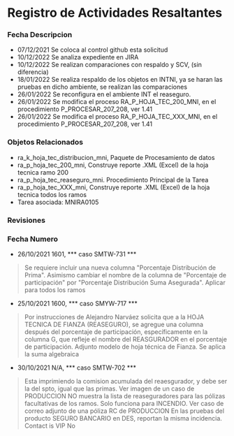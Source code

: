 # Registro de Actividades Resaltantes
### Fecha       Descripcion
* 07/12/2021    Se coloca al control github esta solicitud
* 10/12/2022    Se analiza expediente en JIRA
* 10/12/2022    Se realizan comparaciones con respaldo y SCV, (sin diferencia)
* 18/01/2022    Se realiza respaldo de los objetos en INTNI, ya se haran las pruebas en dicho ambiente, se realizan las comparaciones
* 26/01/2022    Se reconfigura en el ambiente INT el reaseguro.
* 26/01/2022    Se modifica el proceso RA_P_HOJA_TEC_200_MNI, en el procedimiento P_PROCESAR_207_208, ver 1.41
* 26/01/2022    Se modifica el proceso RA_P_HOJA_TEC_XXX_MNI, en el procedimiento P_PROCESAR_207_208, ver 1.41
                
### Objetos Relacionados
- ra_k_hoja_tec_distribucion_mni, Paquete de Procesamiento de datos
- ra_p_hoja_tec_200_mni, Construye reporte .XML (Excel) de la hoja tecnica ramo 200
- ra_p_hoja_tec_reaseguro_mni. Procedimiento Principal de la Tarea
- ra_p_hoja_tec_XXX_mni, Construye reporte .XML (Excel) de la hoja tecnica todos los ramos
- Tarea asociada: MNIRA0105

### Revisiones
### Fecha       Numero
* 26/10/2021    1601, *** caso SMTW-731 ***
>Se requiere incluir una nueva columna "Porcentaje Distribución de Prima".
Asimismo cambiar el nombre de la columna de "Porcentaje de participación" por "Porcentaje Distribución Suma Asegurada".
Aplicar para todos los ramos

* 25/10/2021    1600, *** caso SMYW-717 ***
>Por instrucciones de Alejandro Narváez solicita que a la HOJA TECNICA DE FIANZA (REASEGURO), se agregue una columna después del porcentaje de participación, específicamente en la columna G, que refleje el nombre del REASGURADOR en el porcentaje de participación. Adjunto modelo de hoja técnica de Fianza.
>Se aplica la suma algebraica

* 30/10/2021    N/A, *** caso SMTW-702 *** 
>Esta imprimiendo la comision acumulada del reaesgurador, y debe ser la del spto, igual que las primas. Ver imagen de un caso de PRODUCCION
NO muestra la lista de reaseguradores para las pólizas facultativas de los ramos. Solo funciona para INCENDIO.
>Ver caso de correo adjunto de una póliza RC de PRODUCCION
En las pruebas del producto SEGURO BANCARIO en DES, reportan la misma incidencia.
Contact is VIP No

